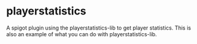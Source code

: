 # playerstatistics
A spigot plugin using the playerstatistics-lib to get player statistics. This is also an example of what you can do with playerstatistics-lib.
